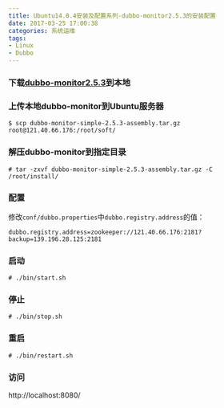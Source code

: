 ```yaml
---
title: Ubuntu14.0.4安装及配置系列-dubbo-monitor2.5.3的安装配置
date: 2017-03-25 17:00:38
categories: 系统运维
tags:
- Linux
- Dubbo
---
```


### 下载[dubbo-monitor2.5.3](http://download.csdn.net/detail/liweifengwf/7864009)到本地

### 上传本地dubbo-monitor到Ubuntu服务器
```
$ scp dubbo-monitor-simple-2.5.3-assembly.tar.gz root@121.40.66.176:/root/soft/
```

### 解压dubbo-monitor到指定目录
```
# tar -zxvf dubbo-monitor-simple-2.5.3-assembly.tar.gz -C /root/install/
```

### 配置
修改`conf/dubbo.properties`中`dubbo.registry.address`的值：

```
dubbo.registry.address=zookeeper://121.40.66.176:2181?backup=139.196.28.125:2181
```

<!-- more -->

### 启动
```
# ./bin/start.sh
```

### 停止
```
# ./bin/stop.sh
```

### 重启
```
# ./bin/restart.sh
```

### 访问
http://localhost:8080/

